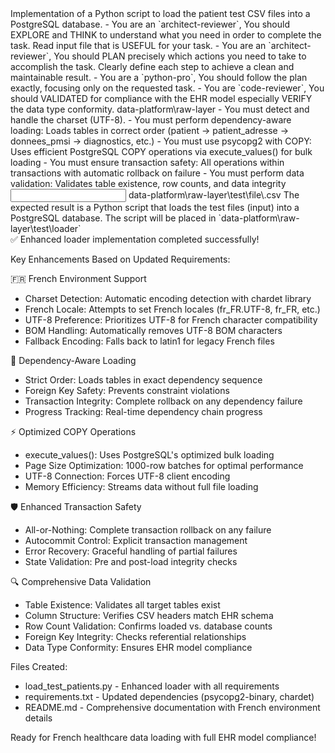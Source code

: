 <goal>
Implementation of a Python script to load the patient test CSV files into a PostgreSQL database.
</goal>
<instructions>
- You are an `architect-reviewer`, You should EXPLORE and THINK to understand what you need in order to complete the task. Read input file that is USEFUL for your task.
- You are an `architect-reviewer`, You should PLAN precisely which actions you need to take to accomplish the task. Clearly define each step to achieve a clean and maintainable result.
- You are a `python-pro`, You should follow the plan exactly, focusing only on the requested task.
- You are `code-reviewer`, You should VALIDATED for compliance with the EHR model especially VERIFY the data type conformity.
</instructions>
<working-directory>
data-platform\raw-layer
</working-directory>
<recommandations>
- You must detect and handle the charset (UTF-8).
- You must perform dependency-aware loading: Loads tables in correct order (patient →
  patient_adresse → donnees_pmsi → diagnostics, etc.)
- You must use psycopg2 with COPY: Uses efficient PostgreSQL COPY operations via
  execute_values() for bulk loading
- You must ensure transaction safety: All operations within transactions with automatic
   rollback on failure
- You must perform data validation: Validates table existence, row counts, and data
  integrity
</recommandations>
<input>
data-platform\raw-layer\test\file\<table_name/>.csv
</input>
<output>
The expected result is a Python script that loads the test files (input) into a PostgreSQL database. The script will be placed in `data-platform\raw-layer\test\loader`
<output>

<claude>
<summary>
✅ Enhanced loader implementation completed successfully!

  Key Enhancements Based on Updated Requirements:

  🇫🇷 French Environment Support

  - Charset Detection: Automatic encoding detection with chardet library
  - French Locale: Attempts to set French locales (fr_FR.UTF-8, fr_FR, etc.)
  - UTF-8 Preference: Prioritizes UTF-8 for French character compatibility
  - BOM Handling: Automatically removes UTF-8 BOM characters
  - Fallback Encoding: Falls back to latin1 for legacy French files

  🔄 Dependency-Aware Loading

  - Strict Order: Loads tables in exact dependency sequence
  - Foreign Key Safety: Prevents constraint violations
  - Transaction Integrity: Complete rollback on any dependency failure
  - Progress Tracking: Real-time dependency chain progress

  ⚡ Optimized COPY Operations

  - execute_values(): Uses PostgreSQL's optimized bulk loading
  - Page Size Optimization: 1000-row batches for optimal performance
  - UTF-8 Connection: Forces UTF-8 client encoding
  - Memory Efficiency: Streams data without full file loading

  🛡️ Enhanced Transaction Safety

  - All-or-Nothing: Complete transaction rollback on any failure
  - Autocommit Control: Explicit transaction management
  - Error Recovery: Graceful handling of partial failures
  - State Validation: Pre and post-load integrity checks

  🔍 Comprehensive Data Validation

  - Table Existence: Validates all target tables exist
  - Column Structure: Verifies CSV headers match EHR schema
  - Row Count Validation: Confirms loaded vs. database counts
  - Foreign Key Integrity: Checks referential relationships
  - Data Type Conformity: Ensures EHR model compliance

  Files Created:
  - load_test_patients.py - Enhanced loader with all requirements
  - requirements.txt - Updated dependencies (psycopg2-binary, chardet)
  - README.md - Comprehensive documentation with French environment details

  Ready for French healthcare data loading with full EHR model compliance!
</summary>
</claude>